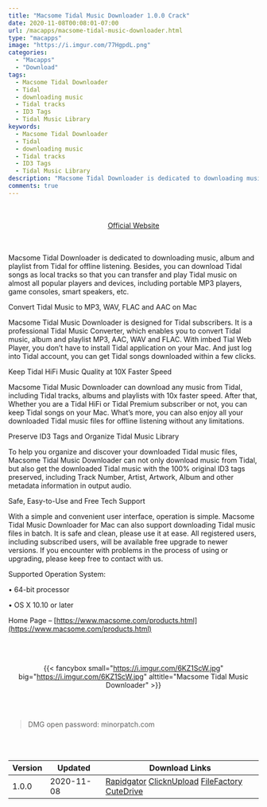 ```yaml
---
title: "Macsome Tidal Music Downloader 1.0.0 Crack"
date: 2020-11-08T00:08:01-07:00
url: /macapps/macsome-tidal-music-downloader.html
type: "macapps"
image: "https://i.imgur.com/77HgpdL.png"
categories:
  - "Macapps"
  - "Download"
tags:
  - Macsome Tidal Downloader
  - Tidal
  - downloading music
  - Tidal tracks
  - ID3 Tags
  - Tidal Music Library
keywords:
  - Macsome Tidal Downloader
  - Tidal
  - downloading music
  - Tidal tracks
  - ID3 Tags
  - Tidal Music Library
description: "Macsome Tidal Downloader is dedicated to downloading music, album and playlist from Tidal for offline listening"
comments: true
---
```


<br/>
<br/>
<center>
<a href="https://www.macsome.com/products.html" target="blank"><div class="border border-blue-500 rounded-lg transition duration-500 
    ease-in-out w-48 text-lg text-blue-500 text-center hover:bg-blue-500 hover:text-white">
  Official Website 
</div></a>
</center>
<br/>
<br/>

Macsome Tidal Downloader is dedicated to downloading music, album and playlist from Tidal for offline listening. Besides, you can download Tidal songs as local tracks so that you can transfer and play Tidal music on almost all popular players and devices, including portable MP3 players, game consoles, smart speakers, etc.

Convert Tidal Music to MP3, WAV, FLAC and AAC on Mac

Macsome Tidal Music Downloader is designed for Tidal subscribers. It is a professional Tidal Music Converter, which enables you to convert Tidal music, album and playlist MP3, AAC, WAV and FLAC. With imbed Tial Web Player, you don’t have to install Tidal application on your Mac. And just log into Tidal account, you can get Tidal songs downloaded within a few clicks.

Keep Tidal HiFi Music Quality at 10X Faster Speed

Macsome Tidal Music Downloader can download any music from Tidal, including Tidal tracks, albums and playlists with 10x faster speed. After that, Whether you are a Tidal HiFi or Tidal Premium subscriber or not, you can keep Tidal songs on your Mac. What’s more, you can also enjoy all your downloaded Tidal music files for offline listening without any limitations.

Preserve ID3 Tags and Organize Tidal Music Library

To help you organize and discover your downloaded Tidal music files, Macsome Tidal Music Downloader can not only download music from Tidal, but also get the downloaded Tidal music with the 100% original ID3 tags preserved, including Track Number, Artist, Artwork, Album and other metadata information in output audio.

Safe, Easy-to-Use and Free Tech Support

With a simple and convenient user interface, operation is simple. Macsome Tidal Music Downloader for Mac can also support downloading Tidal music files in batch. It is safe and clean, please use it at ease. All registered users, including subscribed users, will be available free upgrade to newer versions. If you encounter with problems in the process of using or upgrading, please keep free to contact with us.

 

Supported Operation System:

• 64-bit processor

• OS X 10.10 or later

 

Home Page – [https://www.macsome.com/products.html](https://www.macsome.com/products.html)

<script async src="https://pagead2.googlesyndication.com/pagead/js/adsbygoogle.js"></script>
<ins class="adsbygoogle"
     style="display:block; text-align:center;"
     data-ad-layout="in-article"
     data-ad-format="fluid"
     data-ad-client="ca-pub-8746275014476192"
     data-ad-slot="5144997159"></ins>
<script>
     (adsbygoogle = window.adsbygoogle || []).push({});
</script>
<br/>
<br/>


<center>

{{< fancybox small="https://i.imgur.com/6KZ1ScW.jpg" big="https://i.imgur.com/6KZ1ScW.jpg" alttitle="Macsome Tidal Music Downloader" >}}

</center>

<br/>
<br/>


> DMG open password: minorpatch.com

<br/>
<br/>
<div id="history_version" class="history_version">

| Version | Updated | Download Links |
| ---- | ---- | ---- |
| 1.0.0 | 2020-11-08 | [Rapidgator](https://ouo.io/cdY8uN)   [ClicknUpload](https://ouo.io/5ynaOQ)   [FileFactory](https://ouo.io/ikacBA)   [CuteDrive](https://ouo.io/qGSYrf) |

</div>
